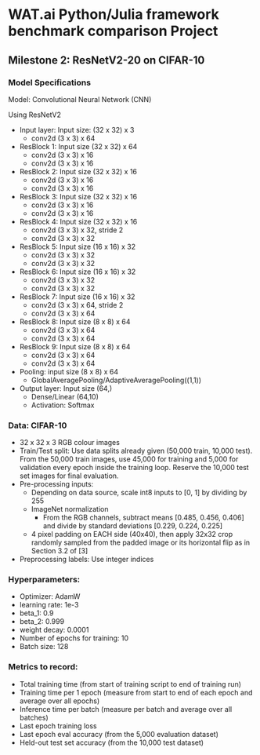 # WAT.ai Python/Julia framework benchmark comparison Project
## Milestone 2: ResNetV2-20 on CIFAR-10

### Model Specifications

Model: Convolutional Neural Network (CNN)

Using ResNetV2
- Input layer: Input size: (32 x 32) x 3
    - conv2d (3 x 3) x 64
- ResBlock 1: Input size (32 x 32) x 64
     - conv2d (3 x 3) x 16
     - conv2d (3 x 3) x 16
- ResBlock 2: Input size (32 x 32) x 16
     - conv2d (3 x 3) x 16
     - conv2d (3 x 3) x 16
- ResBlock 3: Input size (32 x 32) x 16
     - conv2d (3 x 3) x 16
     - conv2d (3 x 3) x 16  
- ResBlock 4: Input size (32 x 32) x 16
     - conv2d (3 x 3) x 32, stride 2
     - conv2d (3 x 3) x 32
- ResBlock 5: Input size (16 x 16) x 32
     - conv2d (3 x 3) x 32
     - conv2d (3 x 3) x 32
- ResBlock 6: Input size (16 x 16) x 32
     - conv2d (3 x 3) x 32
     - conv2d (3 x 3) x 32
- ResBlock 7: Input size (16 x 16) x 32
     - conv2d (3 x 3) x 64, stride 2
     - conv2d (3 x 3) x 64
- ResBlock 8: Input size (8 x 8) x 64
     - conv2d (3 x 3) x 64
     - conv2d (3 x 3) x 64
- ResBlock 9: Input size (8 x 8) x 64
     - conv2d (3 x 3) x 64
     - conv2d (3 x 3) x 64
- Pooling: input size (8 x 8) x 64
     - GlobalAveragePooling/AdaptiveAveragePooling((1,1))
- Output layer: Input size (64,)
     - Dense/Linear (64,10)
     - Activation: Softmax
     
### Data: CIFAR-10
- 32 x 32 x 3 RGB colour images
- Train/Test split: Use data splits already given (50,000 train, 10,000 test). From the 50,000 train images, use 45,000 for training and 5,000 for validation every epoch inside the training loop. Reserve the 10,000 test set images for final evaluation.
- Pre-processing inputs: 
     - Depending on data source, scale int8 inputs to [0, 1] by dividing by 255
     - ImageNet normalization 
          - From the RGB channels, subtract means [0.485, 0.456, 0.406] and divide by standard deviations [0.229, 0.224, 0.225]
     - 4 pixel padding on EACH side (40x40), then apply 32x32 crop randomly sampled from the padded image or its horizontal flip as in Section 3.2 of [3]
- Preprocessing labels: Use integer indices

### Hyperparameters:
- Optimizer: AdamW
- learning rate: 1e-3 
- beta_1: 0.9
- beta_2: 0.999
- weight decay: 0.0001
- Number of epochs for training: 10
- Batch size: 128


### Metrics to record:
- Total training time (from start of training script to end of training run)
- Training time per 1 epoch (measure from start to end of each epoch and average over all epochs)
- Inference time per batch (measure per batch and average over all batches)
- Last epoch training loss
- Last epoch eval accuracy (from the 5,000 evaluation dataset)
- Held-out test set accuracy (from the 10,000 test dataset)
